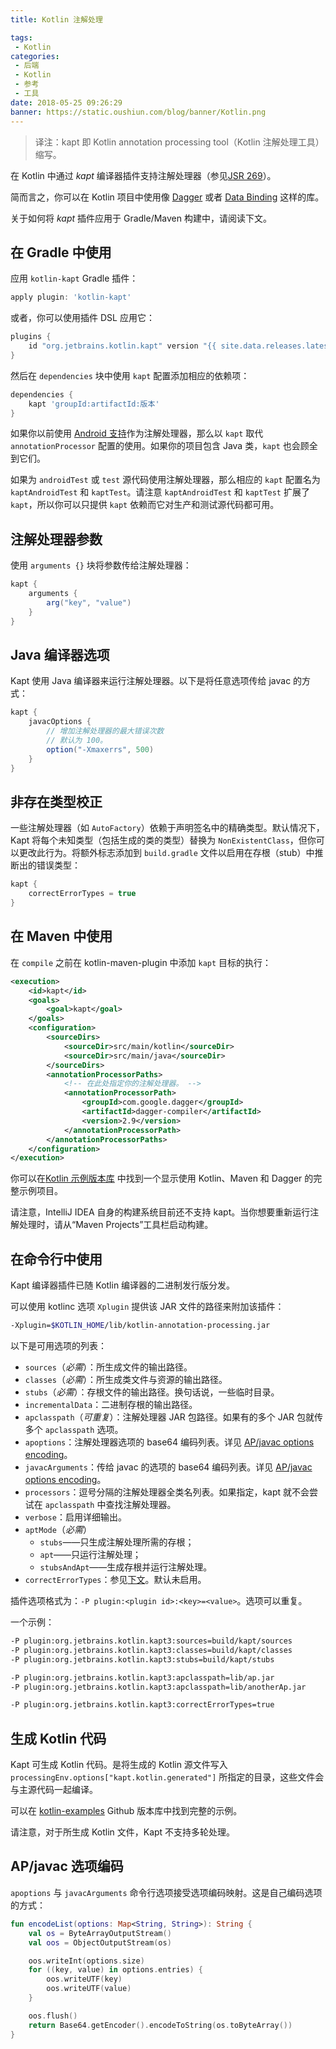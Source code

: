 ```yaml
---
title: Kotlin 注解处理

tags:
 - Kotlin
categories:
 - 后端
 - Kotlin
 - 参考
 - 工具
date: 2018-05-25 09:26:29
banner: https://static.oushiun.com/blog/banner/Kotlin.png
---
```


> 译注：kapt 即 Kotlin annotation processing tool（Kotlin 注解处理工具）缩写。

在 Kotlin 中通过 _kapt_ 编译器插件支持注解处理器（参见[JSR 269](https://jcp.org/en/jsr/detail?id=269)）。

简而言之，你可以在 Kotlin 项目中使用像 [Dagger](https://google.github.io/dagger/) 或者 [Data Binding](https://developer.android.com/topic/libraries/data-binding/index.html) 这样的库。

关于如何将 _kapt_ 插件应用于 Gradle/Maven 构建中，请阅读下文。

<!-- more -->

## 在 Gradle 中使用

应用 `kotlin-kapt` Gradle 插件：

```groovy
apply plugin: 'kotlin-kapt'
```

或者，你可以使用插件 DSL 应用它：

```groovy
plugins {
    id "org.jetbrains.kotlin.kapt" version "{{ site.data.releases.latest.version }}"
}
```

然后在 `dependencies` 块中使用 `kapt` 配置添加相应的依赖项：

```groovy
dependencies {
    kapt 'groupId:artifactId:版本'
}
```

如果你以前使用 [Android 支持](https://developer.android.com/studio/build/gradle-plugin-3-0-0-migration.html#annotationProcessor_config)作为注解处理器，那么以 `kapt` 取代 `annotationProcessor` 配置的使用。如果你的项目包含 Java 类，`kapt` 也会顾全到它们。

如果为 `androidTest` 或 `test` 源代码使用注解处理器，那么相应的 `kapt` 配置名为 `kaptAndroidTest` 和 `kaptTest`。请注意 `kaptAndroidTest` 和 `kaptTest` 扩展了 `kapt`，所以你可以只提供 `kapt` 依赖而它对生产和测试源代码都可用。

## 注解处理器参数

使用 `arguments {}` 块将参数传给注解处理器：

```groovy
kapt {
    arguments {
        arg("key", "value")
    }
}
```

## Java 编译器选项

Kapt 使用 Java 编译器来运行注解处理器。以下是将任意选项传给 javac 的方式：

```groovy
kapt {
    javacOptions {
        // 增加注解处理器的最大错误次数
        // 默认为 100。
        option("-Xmaxerrs", 500)
    }
}
```

## 非存在类型校正

一些注解处理器（如 `AutoFactory`）依赖于声明签名中的精确类型。默认情况下，Kapt 将每个未知类型（包括生成的类的类型）替换为 `NonExistentClass`，但你可以更改此行为。将额外标志添加到 `build.gradle` 文件以启用在存根（stub）中推断出的错误类型：

```groovy
kapt {
    correctErrorTypes = true
}
```

## 在 Maven 中使用

在 `compile` 之前在 kotlin-maven-plugin 中添加 `kapt` 目标的执行：

```xml
<execution>
    <id>kapt</id>
    <goals>
        <goal>kapt</goal>
    </goals>
    <configuration>
        <sourceDirs>
            <sourceDir>src/main/kotlin</sourceDir>
            <sourceDir>src/main/java</sourceDir>
        </sourceDirs>
        <annotationProcessorPaths>
            <!-- 在此处指定你的注解处理器。 -->
            <annotationProcessorPath>
                <groupId>com.google.dagger</groupId>
                <artifactId>dagger-compiler</artifactId>
                <version>2.9</version>
            </annotationProcessorPath>
        </annotationProcessorPaths>
    </configuration>
</execution>
```

你可以在[Kotlin 示例版本库](https://github.com/JetBrains/kotlin-examples/tree/master/maven/dagger-maven-example) 中找到一个显示使用 Kotlin、Maven 和 Dagger 的完整示例项目。

请注意，IntelliJ IDEA 自身的构建系统目前还不支持 kapt。当你想要重新运行注解处理时，请从“Maven Projects”工具栏启动构建。

## 在命令行中使用

Kapt 编译器插件已随 Kotlin 编译器的二进制发行版分发。

可以使用 kotlinc 选项 `Xplugin` 提供该 JAR 文件的路径来附加该插件：

```bash
-Xplugin=$KOTLIN_HOME/lib/kotlin-annotation-processing.jar
```

以下是可用选项的列表：

*   `sources`（_必需_）：所生成文件的输出路径。
*   `classes`（_必需_）：所生成类文件与资源的输出路径。
*   `stubs`（_必需_）：存根文件的输出路径。换句话说，一些临时目录。
*   `incrementalData`：二进制存根的输出路径。
*   `apclasspath`（_可重复_）：注解处理器 JAR 包路径。如果有的多个 JAR 包就传多个 `apclasspath` 选项。
*   `apoptions`：注解处理器选项的 base64 编码列表。详见 [AP/javac options encoding](#apjavac-选项编码)。
*   `javacArguments`：传给 javac 的选项的 base64 编码列表。详见 [AP/javac options encoding](#apjavac-选项编码)。
*   `processors`：逗号分隔的注解处理器全类名列表。如果指定，kapt 就不会尝试在 `apclasspath` 中查找注解处理器。
*   `verbose`：启用详细输出。
*   `aptMode`（_必需_）
    *   `stubs`——只生成注解处理所需的存根；
    *   `apt`——只运行注解处理；
    *   `stubsAndApt`——生成存根并运行注解处理。
*   `correctErrorTypes`：参见[下文](#在-gradle-中使用)。默认未启用。

插件选项格式为：`-P plugin:<plugin id>:<key>=<value>`。选项可以重复。

一个示例：

```bash
-P plugin:org.jetbrains.kotlin.kapt3:sources=build/kapt/sources
-P plugin:org.jetbrains.kotlin.kapt3:classes=build/kapt/classes
-P plugin:org.jetbrains.kotlin.kapt3:stubs=build/kapt/stubs

-P plugin:org.jetbrains.kotlin.kapt3:apclasspath=lib/ap.jar
-P plugin:org.jetbrains.kotlin.kapt3:apclasspath=lib/anotherAp.jar

-P plugin:org.jetbrains.kotlin.kapt3:correctErrorTypes=true
```

## 生成 Kotlin 代码

Kapt 可生成 Kotlin 代码。是将生成的 Kotlin 源文件写入`processingEnv.options["kapt.kotlin.generated"]` 所指定的目录，这些文件会与主源代码一起编译。

可以在 [kotlin-examples](https://github.com/JetBrains/kotlin-examples/tree/master/gradle/kotlin-code-generation) Github 版本库中找到完整的示例。

请注意，对于所生成 Kotlin 文件，Kapt 不支持多轮处理。

## AP/javac 选项编码

`apoptions` 与 `javacArguments` 命令行选项接受选项编码映射。这是自己编码选项的方式：

```kotlin
fun encodeList(options: Map<String, String>): String {
    val os = ByteArrayOutputStream()
    val oos = ObjectOutputStream(os)

    oos.writeInt(options.size)
    for ((key, value) in options.entries) {
        oos.writeUTF(key)
        oos.writeUTF(value)
    }

    oos.flush()
    return Base64.getEncoder().encodeToString(os.toByteArray())
}
```
